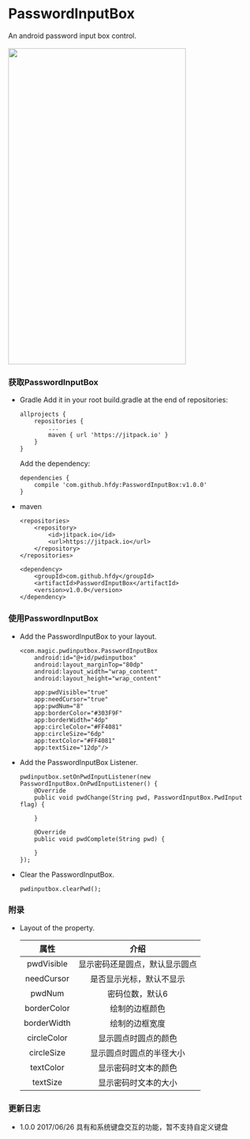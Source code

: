 # PasswordInputBox
An android password input box control.<br>
<br>
<img src="https://github.com/hfdy/PasswordInputBox/blob/master/Screenshot/Screenshot_2017-06-26-09-00-01-467_PasswordInput.png" width = "360" height = "640" />
### 获取PasswordInputBox
- Gradle
Add it in your root build.gradle at the end of repositories:

    ```
    allprojects {
        repositories {
        	...
        	maven { url 'https://jitpack.io' }
        }
    }
    ```

  Add the dependency:

    ```
    dependencies {
        compile 'com.github.hfdy:PasswordInputBox:v1.0.0'
    }
    ```
- maven

    ```
    <repositories>
        <repository>
            <id>jitpack.io</id>
            <url>https://jitpack.io</url>
        </repository>
    </repositories>

    <dependency>
        <groupId>com.github.hfdy</groupId>
        <artifactId>PasswordInputBox</artifactId>
        <version>v1.0.0</version>
    </dependency>
    ```

### 使用PasswordInputBox
- Add the PasswordInputBox to your layout.

    ```
    <com.magic.pwdinputbox.PasswordInputBox
        android:id="@+id/pwdinputbox"
        android:layout_marginTop="80dp"
        android:layout_width="wrap_content"
        android:layout_height="wrap_content"

        app:pwdVisible="true"
        app:needCursor="true"
        app:pwdNum="8"
        app:borderColor="#303F9F"
        app:borderWidth="4dp"
        app:circleColor="#FF4081"
        app:circleSize="6dp"
        app:textColor="#FF4081"
        app:textSize="12dp"/>
    ```

- Add the PasswordInputBox Listener.

    ```
    pwdinputbox.setOnPwdInputListener(new PasswordInputBox.OnPwdInputListener() {
        @Override
        public void pwdChange(String pwd, PasswordInputBox.PwdInput flag) {

        }

        @Override
        public void pwdComplete(String pwd) {

        }
    });
    ```

- Clear the PasswordInputBox.

    ```
    pwdinputbox.clearPwd();
    ```

### 附录
- Layout of the property.

    属性 | 介绍
    :---:|:---:
    pwdVisible | 显示密码还是圆点，默认显示圆点
    needCursor | 是否显示光标，默认不显示
    pwdNum | 密码位数，默认6
    borderColor | 绘制的边框颜色
    borderWidth | 绘制的边框宽度
    circleColor | 显示圆点时圆点的颜色
    circleSize | 显示圆点时圆点的半径大小
    textColor | 显示密码时文本的颜色
    textSize | 显示密码时文本的大小

### 更新日志
- 1.0.0 2017/06/26 具有和系统键盘交互的功能，暂不支持自定义键盘